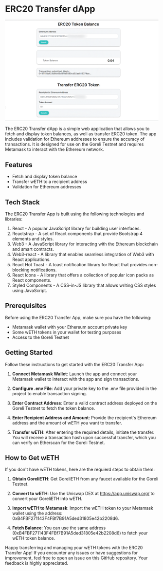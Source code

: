 # ERC20 Transfer dApp

![ERC20 Transfer dApp](./src/assets/appShot.png)

The ERC20 Transfer dApp is a simple web application that allows you to fetch and display token balances, as well as transfer ERC20 token. The app includes validation for Ethereum addresses to ensure the accuracy of transactions. It is designed for use on the Goreli Testnet and requires Metamask to interact with the Ethereum network.

## Features

- Fetch and display token balance
- Transfer wETH to a recipient address
- Validation for Ethereum addresses

## Tech Stack

The ERC20 Transfer App is built using the following technologies and libraries:

1. React - A popular JavaScript library for building user interfaces.
2. Reactstrap - A set of React components that provide Bootstrap 4 elements and styles.
3. Web3 - A JavaScript library for interacting with the Ethereum blockchain and smart contracts.
4. Web3-react - A library that enables seamless integration of Web3 with React applications.
5. React Hot Toast - A toast notification library for React that provides non-blocking notifications.
6. React Icons - A library that offers a collection of popular icon packs as React components.
7. Styled Components - A CSS-in-JS library that allows writing CSS styles using JavaScript.

## Prerequisites

Before using the ERC20 Transfer App, make sure you have the following:

- Metamask wallet with your Ethereum account private key
- Some wETH tokens in your wallet for testing purposes
- Access to the Goreli Testnet

## Getting Started

Follow these instructions to get started with the ERC20 Transfer App:

1. **Connect Metamask Wallet**: Launch the app and connect your Metamask wallet to interact with the app and sign transactions.

2. **Configure .env File**: Add your private key to the .env file provided in the project to enable transaction signing.

3. **Enter Contract Address**: Enter a valid contract address deployed on the Goreli Testnet to fetch the token balance.

4. **Enter Recipient Address and Amount**: Provide the recipient's Ethereum address and the amount of wETH you want to transfer.

5. **Transfer wETH**: After entering the required details, initiate the transfer. You will receive a transaction hash upon successful transfer, which you can verify on Etherscan for the Goreli Testnet.

## How to Get wETH

If you don't have wETH tokens, here are the requierd steps to obtain them:

1. **Obtain GoreliETH**: Get GoreliETH from any faucet available for the Goreli Testnet.

2. **Convert to wETH**: Use the Uniswap DEX at https://app.uniswap.org/ to convert your GoreliETH into wETH.

3. **Import wETH to Metamask**: Import the wETH token to your Metamask wallet using the address: 0xB4FBF271143F4FBf7B91A5ded31805e42b2208d6.

4. **Fetch Balance**: You can use the same address (0xB4FBF271143F4FBf7B91A5ded31805e42b2208d6) to fetch your wETH token balance.

Happy transferring and managing your wETH tokens with the ERC20 Transfer App! If you encounter any issues or have suggestions for improvement, feel free to open an issue on this GitHub repository. Your feedback is highly appreciated.
